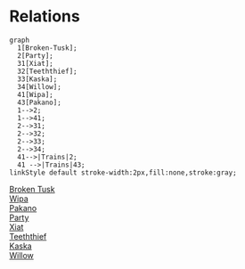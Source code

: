 # Relations
```mermaid
graph
  1[Broken-Tusk];
  2[Party];
  31[Xiat];
  32[Teeththief];
  33[Kaska];
  34[Willow];
  41[Wipa];
  43[Pakano];
  1-->2;
  1-->41;
  2-->31;
  2-->32;
  2-->33;
  2-->34;
  41-->|Trains|2;
  41 -->|Trains|43;
linkStyle default stroke-width:2px,fill:none,stroke:gray;
```
[Broken Tusk](Broken-Tusk)  
[Wipa](Wipa)  
[Pakano](Pakano)  
[Party](Party)  
[Xiat](Xiat)  
[Teeththief](Teeththief)  
[Kaska](Kaska)  
[Willow](Willow)  